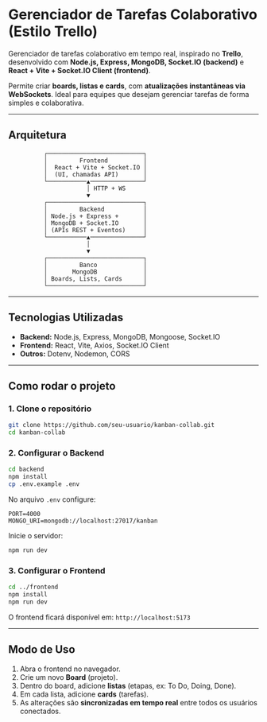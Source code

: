 # Gerenciador de Tarefas Colaborativo (Estilo Trello)

Gerenciador de tarefas colaborativo em tempo real, inspirado no **Trello**, desenvolvido com **Node.js, Express, MongoDB, Socket.IO (backend)** e **React + Vite + Socket.IO Client (frontend)**.

Permite criar **boards, listas e cards**, com **atualizações instantâneas via WebSockets**. Ideal para equipes que desejam gerenciar tarefas de forma simples e colaborativa.

---

## Arquitetura

```text
          ┌───────────────────────────┐
          │         Frontend          │
          │  React + Vite + Socket.IO │
          │  (UI, chamadas API)       │
          └───────────▲───────────────┘
                      │ HTTP + WS
                      ▼
          ┌───────────────────────────┐
          │         Backend           │
          │ Node.js + Express +       │
          │ MongoDB + Socket.IO       │
          │ (APIs REST + Eventos)     │
          └───────────▲───────────────┘
                      │
                      ▼
          ┌───────────────────────────┐
          │         Banco             │
          │       MongoDB             │
          │ Boards, Lists, Cards      │
          └───────────────────────────┘
```

---

## Tecnologias Utilizadas

* **Backend:** Node.js, Express, MongoDB, Mongoose, Socket.IO
* **Frontend:** React, Vite, Axios, Socket.IO Client
* **Outros:** Dotenv, Nodemon, CORS

---

## Como rodar o projeto

### 1. Clone o repositório

```bash
git clone https://github.com/seu-usuario/kanban-collab.git
cd kanban-collab
```

### 2. Configurar o Backend

```bash
cd backend
npm install
cp .env.example .env
```

No arquivo `.env` configure:

```env
PORT=4000
MONGO_URI=mongodb://localhost:27017/kanban
```

Inicie o servidor:

```bash
npm run dev
```

### 3. Configurar o Frontend

```bash
cd ../frontend
npm install
npm run dev
```

O frontend ficará disponível em:
`http://localhost:5173`

---

## Modo de Uso

1. Abra o frontend no navegador.
2. Crie um novo **Board** (projeto).
3. Dentro do board, adicione **listas** (etapas, ex: To Do, Doing, Done).
4. Em cada lista, adicione **cards** (tarefas).
5. As alterações são **sincronizadas em tempo real** entre todos os usuários conectados.
